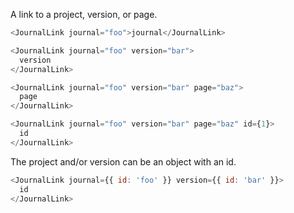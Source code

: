 A link to a project, version, or page.

```js
<JournalLink journal="foo">journal</JournalLink>
```

```js
<JournalLink journal="foo" version="bar">
  version
</JournalLink>
```

```js
<JournalLink journal="foo" version="bar" page="baz">
  page
</JournalLink>
```

```js
<JournalLink journal="foo" version="bar" page="baz" id={1}>
  id
</JournalLink>
```

The project and/or version can be an object with an id.

```js
<JournalLink journal={{ id: 'foo' }} version={{ id: 'bar' }}>
  id
</JournalLink>
```
